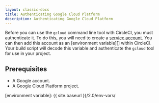 ```yaml
---
layout: classic-docs
title: Authenticating Google Cloud Platform
description: Authenticating Google Cloud Platform
---
```


Before you can use the `gcloud` command line tool with CircleCI, you must authenticate it. To do this, you will need to create a [service account][]. You can then add this account as an [environment variable][] within CircleCI. Your build script will decode this variable and authenticate the `gcloud` tool for use in your project.

## Prerequisites

- A Google account.
- A Google Cloud Platform project.

[Service Account]: https://developers.google.com/identity/protocols/OAuth2ServiceAccount
[environment variable]: {{ site.baseurl }}/2.0/env-vars/

